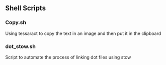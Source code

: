 ## Shell Scripts

### Copy.sh
Using tessaract to copy the text in an image and then put it in the clipboard

### dot_stow.sh
Script to automate the process of linking dot files using stow
